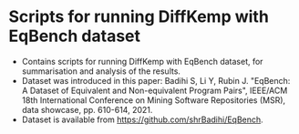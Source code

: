 # Scripts for running DiffKemp with EqBench dataset

- Contains scripts for running DiffKemp with EqBench dataset, for summarisation
  and analysis of the results.
- Dataset was introduced in this paper:
  Badihi S, Li Y, Rubin J. "EqBench: A Dataset of Equivalent and Non-equivalent
  Program Pairs", IEEE/ACM 18th International Conference on Mining Software
  Repositories (MSR), data showcase, pp. 610-614, 2021.
- Dataset is available from <https://github.com/shrBadihi/EqBench>.

